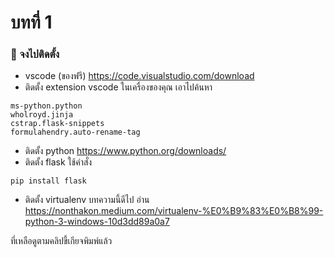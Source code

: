 # บทที่ 1

### 🛑 จงไปติดตั้ง
- vscode (ของฟรี) https://code.visualstudio.com/download
- ติดตั้ง extension vscode ในเครื่องของคุณ เอาไปค้นหา
```
ms-python.python
wholroyd.jinja
cstrap.flask-snippets
formulahendry.auto-rename-tag
```
- ติดตั้ง python https://www.python.org/downloads/
- ติดตั้ง flask ใช้คำสั่ง
```
pip install flask
```
- ติดตั้ง virtualenv บทความนี้ดีไป อ่าน https://nonthakon.medium.com/virtualenv-%E0%B9%83%E0%B8%99-python-3-windows-10d3dd89a0a7

ที่เหลือดูตามคลิปขี้เกียจพิมพ์แล้ว